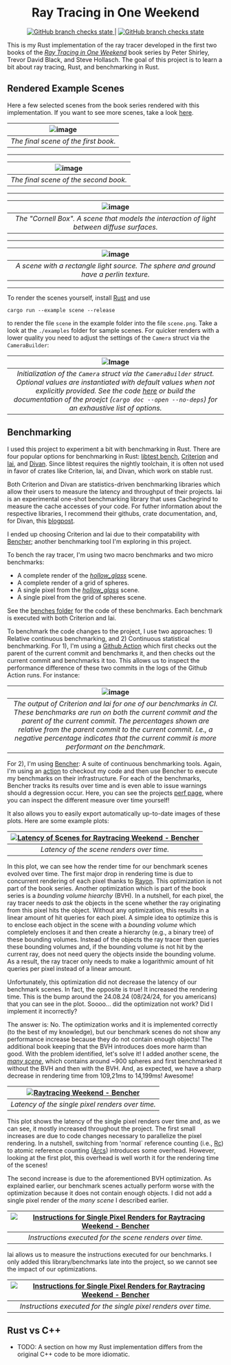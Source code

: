 <h1 align="center">Ray Tracing in One Weekend</h1>

<div align="center">
 <a href="https://github.com/niklasmedinger/ray-tracing-weekend/actions/workflows/CI.yml">
        <img src="https://github.com/niklasmedinger/ray-tracing-weekend/actions/workflows/CI.yml/badge.svg" alt="GitHub branch checks state">
 </a>
 |
 <a href="https://github.com/niklasmedinger/ray-tracing-weekend/actions/workflows/Bencher.yml">
        <img src="https://github.com/niklasmedinger/ray-tracing-weekend/actions/workflows/Bencher.yml/badge.svg" alt="GitHub branch checks state">
 </a>
</div>

This is my Rust implementation of the ray tracer developed in the first two books
of the [_Ray Tracing in One Weekend_](https://raytracing.github.io/books/RayTracingInOneWeekend.html)
book series by Peter Shirley, Trevor David Black, and Steve Hollasch.
The goal of this project is to learn a bit about ray tracing, Rust,
and benchmarking in Rust.

## Rendered Example Scenes

Here a few selected scenes from the book series rendered with this implementation.
If you want to see more scenes, take a look [here](./SCENES.md).

| ![image](./assets/final.png) |
|:--:|
| *The final scene of the first book.* |

--------------------------------------------------------------------------------

| ![image](./assets/final_next_week.png) |
|:--:|
| *The final scene of the second book.* |

--------------------------------------------------------------------------------

| ![image](./assets/cornell_box.png) |
|:--:|
| *The "Cornell Box". A scene that models the interaction of light between diffuse surfaces.* |

--------------------------------------------------------------------------------

| ![image](./assets/simple_light.png) |
|:--:|
| *A scene with a rectangle light source. The sphere and ground have a perlin texture.* |

--------------------------------------------------------------------------------

To render the scenes yourself, install [Rust](https://www.rust-lang.org/tools/install) and use
```
cargo run --example scene --release
```
to render the file `scene` in the example folder into the file `scene.png`.
Take a look at the `./examples` folder for sample scenes. For quicker renders
with a lower quality you need to adjust the settings of the `Camera` struct
via the `CameraBuilder`:

| ![Image](./assets/CameraBuilder.PNG) |
|:--:|
| *Initialization of the `Camera` struct via the `CameraBuilder` struct. Optional values are instantiated with default values when not explicitly provided. See the code [here](./src/camera.rs) or build the documentation of the proejct (`cargo doc --open --no-deps`) for an exhaustive list of options.* |


## Benchmarking
I used this project to experiment a bit with benchmarking in Rust. There are
four popular options for benchmarking in Rust: [libtest bench](https://doc.rust-lang.org/cargo/commands/cargo-bench.html), [Criterion](https://github.com/bheisler/criterion.rs) and [Iai](https://github.com/bheisler/iai), and [Divan](https://github.com/nvzqz/divan). Since libtest requires the nightly toolchain,
it is often not used in favor of crates like Criterion, Iai, and Divan, which
work on stable rust.

Both Criterion and Divan are statistics-driven benchmarking libraries which allow
their users to measure the latency and throughput of their projects. Iai is an
experimental one-shot benchmarking library that uses Cachegrind to measure
the cache accesses of your code. For futher information about the respective
libraries, I recommend their githubs, crate documentation, and, for Divan,
this [blogpost](https://nikolaivazquez.com/blog/divan/).

I ended up choosing Criterion and Iai due to their compatability with [Bencher](https://github.com/bencherdev/bencher);
another benchmarking tool I'm exploring in this project.

To bench the ray tracer, I'm using two macro benchmarks and two micro benchmarks:
* A complete render of the [_hollow\_glass_](./examples/hollow_glass.rs) scene.
* A complete render of a grid of spheres.
* A single pixel from the [_hollow\_glass_](./examples/hollow_glass.rs) scene.
* A single pixel from the grid of spheres scene.

See the [benches folder](./benches/) for the code of these benchmarks. Each
benchmark is executed with both Criterion and Iai.

To benchmark the code changes to the project, I use two approaches: 1) Relative
continuous benchmarking, and 2) Continuous statistical benchmarking. For 1),
I'm using a [Github Action](./.github/workflows/CI.yml) which first checks out the parent of the current commit and benchmarks it, and then checks out the current commit and benchmarks it too. This allows us to inspect the performance
difference of these two commits in the logs of the Github Action runs. For instance:

| ![image](./assets/CI_benchmarks.png) |
|:--:|
| *The output of Criterion and Iai for one of our benchmarks in CI. These benchmarks are run on both the current commit and the parent of the current commit. The percentages shown are relative from the parent commit to the current commit. I.e., a negative percentage indicates that the current commit is more performant on the benchmark.* |

For 2),
I'm using [Bencher](https://github.com/bencherdev/bencher): A suite of continuous
benchmarking tools. Again, I'm using an [action](./.github/workflows/Bencher.yml)
to checkout my code and then use Bencher to execute my benchmarks on their
infrastructure. For each of the
benchmarks, Bencher tracks its results over time and is even able to issue
warnings should a degression occur. Here, you can see the projects [perf page](https://bencher.dev/perf/raytracing-weekend?key=true&reports_per_page=4&branches_per_page=8&testbeds_per_page=8&benchmarks_per_page=8&plots_per_page=8&reports_page=1&branches_page=1&testbeds_page=1&benchmarks_page=1&plots_page=1&report=ea8be702-fa4d-47df-9022-29dbdcc432af&branches=e272e4b9-7e97-46b2-a403-35e73893ef4f&testbeds=42132742-158d-4e64-8c2e-47984b27798f&benchmarks=2be6ef2c-5ce9-4dee-b05b-46d5f1b17f93%2C59bc6a68-248b-4f43-b79f-3d43bc4182be%2Ceeaef59b-700a-487e-9398-e3f1be99addd%2Caf955bb8-4aea-4f96-a726-e897781ab2b6&measures=dc59b5b0-d80d-485f-aa42-461f4fc4d0e3&start_time=1720967964000&end_time=1723559972000&clear=true),
where you can inspect the different measure over time yourself!

It also allows you to easily export automatically up-to-date images of these plots.
Here are some example plots:

| <a href="https://bencher.dev/perf/raytracing-weekend?key=true&reports_per_page=4&branches_per_page=8&testbeds_per_page=8&benchmarks_per_page=8&plots_per_page=8&reports_page=1&branches_page=1&testbeds_page=1&benchmarks_page=1&plots_page=1&branches=e272e4b9-7e97-46b2-a403-35e73893ef4f&testbeds=42132742-158d-4e64-8c2e-47984b27798f&measures=bd087070-50c6-40ff-aede-60d4fb58e39a&start_time=1722754871000&end_time=1725346882000&clear=true&tab=benchmarks&benchmarks=5cca1689-0371-4dde-a031-89a8b3b9b5a1%2Ca47d4146-1f3e-4eb1-b01c-be86d29e9354%2C584d3db9-2f38-4302-8c61-83db3d791bb1"><img src="https://api.bencher.dev/v0/projects/raytracing-weekend/perf/img?branches=e272e4b9-7e97-46b2-a403-35e73893ef4f&testbeds=42132742-158d-4e64-8c2e-47984b27798f&benchmarks=5cca1689-0371-4dde-a031-89a8b3b9b5a1%2Ca47d4146-1f3e-4eb1-b01c-be86d29e9354%2C584d3db9-2f38-4302-8c61-83db3d791bb1&measures=bd087070-50c6-40ff-aede-60d4fb58e39a&start_time=1722754871000&end_time=1725346882000&title=Latency+of+Scenes" title="Latency of Scenes" alt="Latency of Scenes for Raytracing Weekend - Bencher" /></a> |
|:--:|
| *Latency of the scene renders over time.* |

In this plot, we can see how the render time for our benchmark scenes evolved over time. The first major drop in rendering time is due to concurrent rendering of each pixel thanks to [Rayon](https://github.com/rayon-rs/rayon). This optimization is not part of the book series. Another optimization which is part of the book series is a _bounding volume hiearchy_ (BVH). In a nutshell, for each pixel, the ray tracer needs to _ask_ the objects in the scene whether the ray originating from this pixel hits the object. Without any optimization, this results in a linear amount of hit queries for each pixel. A simple idea to optimize this is to enclose each object in the scene with a _bounding volume_ which completely encloses it and then
create a hierarchy (e.g., a binary tree) of these bounding volumes. Instead of the objects the ray tracer then queries these bounding volumes and, if the bounding volume is not hit by the current ray, does not need query the objects inside the bounding volume.
As a result, the ray tracer only needs to  make a logarithmic amount of hit queries per pixel instead of a linear amount.

Unfortunately, this optimization did not decrease the latency of our benchmark scenes. In fact, the opposite is true! It increased the rendering time. This is the bump around the 24.08.24 (08/24/24, for you americans) that you can see in the plot. Soooo... did the optimization not work? Did I implement it incorrectly?

The answer is: No. The optimization works and it is implemented correctly (to the best of my knowledge), but our benchmark scenes do not show any performance increase because they do not contain enough objects! The additional book keeping that the BVH introduces does more harm than good. With the problem identified, let's solve it! I added another scene, the [_many scene_](./benches/criterion_many_scene.rs), which contains around ~900 spheres and first benchmarked it without the BVH and then with the BVH. And, as expected, we have a sharp decrease in rendering time from 109,21ms to 14,199ms! Awesome!

| <a href="https://bencher.dev/perf/raytracing-weekend?key=true&reports_per_page=4&branches_per_page=8&testbeds_per_page=8&benchmarks_per_page=8&plots_per_page=8&reports_page=1&branches_page=1&testbeds_page=1&benchmarks_page=1&plots_page=1&branches=e272e4b9-7e97-46b2-a403-35e73893ef4f&testbeds=42132742-158d-4e64-8c2e-47984b27798f&measures=bd087070-50c6-40ff-aede-60d4fb58e39a&clear=true&tab=benchmarks&benchmarks=cfd00ae8-da39-4567-aa91-05ae3e08e565%2C8b6e8ca9-0780-4998-80fd-dd4b76f7dea2"><img src="https://api.bencher.dev/v0/projects/raytracing-weekend/perf/img?branches=e272e4b9-7e97-46b2-a403-35e73893ef4f&testbeds=42132742-158d-4e64-8c2e-47984b27798f&benchmarks=cfd00ae8-da39-4567-aa91-05ae3e08e565%2C8b6e8ca9-0780-4998-80fd-dd4b76f7dea2&measures=bd087070-50c6-40ff-aede-60d4fb58e39a" title="Raytracing Weekend" alt="Raytracing Weekend - Bencher" /></a> |
|:--:|
| *Latency of the single pixel renders over time.* |

This plot shows the latency of the single pixel renders over time and, as we can see, it mostly increased throughout the project. The first small increases are due to code changes necessary to parallelize the pixel rendering. In a nutshell, switching from 'normal` reference counting (i.e., [Rc](https://doc.rust-lang.org/std/rc/struct.Rc.html)) to atomic reference counting ([Arcs](https://doc.rust-lang.org/std/sync/struct.Arc.html)) introduces some overhead. However, looking at the first plot, this overhead is well worth it for the rendering time of the scenes!

The second increase is due to the aforementioned BVH optimization. As explained earlier, our benchmark scenes actually perform worse with the optimization because it does not contain enough objects. I did not add a single pixel render of the _many scene_ I described earlier.

| <a href="https://bencher.dev/perf/raytracing-weekend?key=true&reports_per_page=4&branches_per_page=8&testbeds_per_page=8&benchmarks_per_page=8&plots_per_page=8&reports_page=1&branches_page=1&testbeds_page=1&benchmarks_page=2&plots_page=1&branches=e272e4b9-7e97-46b2-a403-35e73893ef4f&testbeds=42132742-158d-4e64-8c2e-47984b27798f&benchmarks=59bc6a68-248b-4f43-b79f-3d43bc4182be%2Caf955bb8-4aea-4f96-a726-e897781ab2b6&measures=b06ca7e4-e599-4b41-91b4-aea317107228&start_time=1724803200000&end_time=1725346882000&clear=true&tab=benchmarks"><img src="https://api.bencher.dev/v0/projects/raytracing-weekend/perf/img?branches=e272e4b9-7e97-46b2-a403-35e73893ef4f&testbeds=42132742-158d-4e64-8c2e-47984b27798f&benchmarks=59bc6a68-248b-4f43-b79f-3d43bc4182be%2Caf955bb8-4aea-4f96-a726-e897781ab2b6&measures=b06ca7e4-e599-4b41-91b4-aea317107228&start_time=1724803200000&end_time=1725346882000&title=Instructions+for+Single+Pixel+Renders" title="Instructions for Single Pixel Renders" alt="Instructions for Single Pixel Renders for Raytracing Weekend - Bencher" /></a> |
|:--:|
| *Instructions executed for the scene renders over time.* |

Iai allows us to measure the instructions executed for our benchmarks. I only added this library/benchmarks late into the project, so we cannot see the impact of our optimizations.

| <a href="https://bencher.dev/perf/raytracing-weekend?key=true&reports_per_page=4&branches_per_page=8&testbeds_per_page=8&benchmarks_per_page=8&plots_per_page=8&reports_page=1&branches_page=1&testbeds_page=1&benchmarks_page=1&plots_page=1&branches=e272e4b9-7e97-46b2-a403-35e73893ef4f&testbeds=42132742-158d-4e64-8c2e-47984b27798f&benchmarks=2be6ef2c-5ce9-4dee-b05b-46d5f1b17f93%2Ceeaef59b-700a-487e-9398-e3f1be99addd&measures=b06ca7e4-e599-4b41-91b4-aea317107228&start_time=1724803200000&end_time=1725346882000&clear=true&tab=branches"><img src="https://api.bencher.dev/v0/projects/raytracing-weekend/perf/img?branches=e272e4b9-7e97-46b2-a403-35e73893ef4f&testbeds=42132742-158d-4e64-8c2e-47984b27798f&benchmarks=2be6ef2c-5ce9-4dee-b05b-46d5f1b17f93%2Ceeaef59b-700a-487e-9398-e3f1be99addd&measures=b06ca7e4-e599-4b41-91b4-aea317107228&start_time=1724803200000&end_time=1725346882000&title=Instructions+for+Single+Pixel+Renders" title="Instructions for Single Pixel Renders" alt="Instructions for Single Pixel Renders for Raytracing Weekend - Bencher" /></a> |
|:--:|
| *Instructions executed for the single pixel renders over time.* |

## Rust vs C++
* TODO: A section on how my Rust implementation differs from the original C++ code to be more idiomatic.
